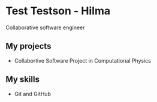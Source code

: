 # Test Testson  - Hilma
Collaborative software engineer
## My projects
* Collabortive Software Project in Computational Physics
## My skills
* Git and GitHub

